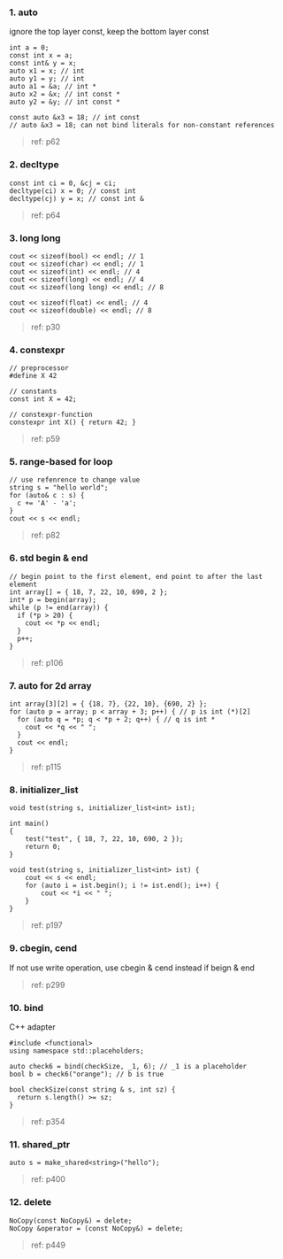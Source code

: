 ### 1. auto
ignore the top layer const, keep the bottom layer const
```
int a = 0;
const int x = a; 
const int& y = x; 
auto x1 = x; // int
auto y1 = y; // int
auto a1 = &a; // int *
auto x2 = &x; // int const *
auto y2 = &y; // int const *

const auto &x3 = 18; // int const
// auto &x3 = 18; can not bind literals for non-constant references
```
> ref: p62

### 2. decltype
```
const int ci = 0, &cj = ci;
decltype(ci) x = 0; // const int
decltype(cj) y = x; // const int &
```
> ref: p64

### 3. long long
```
cout << sizeof(bool) << endl; // 1
cout << sizeof(char) << endl; // 1
cout << sizeof(int) << endl; // 4
cout << sizeof(long) << endl; // 4
cout << sizeof(long long) << endl; // 8

cout << sizeof(float) << endl; // 4
cout << sizeof(double) << endl; // 8
```
> ref: p30

### 4. constexpr
```
// preprocessor
#define X 42

// constants
const int X = 42;

// constexpr-function
constexpr int X() { return 42; }
```
> ref: p59

### 5. range-based for loop
```
// use refenrence to change value
string s = "hello world";
for (auto& c : s) {
  c += 'A' - 'a';
}
cout << s << endl;
```
> ref: p82

### 6. std begin & end
```
// begin point to the first element, end point to after the last element
int array[] = { 18, 7, 22, 10, 690, 2 };
int* p = begin(array);
while (p != end(array)) {
  if (*p > 20) {
    cout << *p << endl;
  }
  p++;
}
```
> ref: p106

### 7. auto for 2d array
```
int array[3][2] = { {18, 7}, {22, 10}, {690, 2} };
for (auto p = array; p < array + 3; p++) { // p is int (*)[2]
  for (auto q = *p; q < *p + 2; q++) { // q is int *
    cout << *q << " ";  
  }
  cout << endl;
}
```
> ref: p115

### 8. initializer_list

```
void test(string s, initializer_list<int> ist);

int main()
{
	test("test", { 18, 7, 22, 10, 690, 2 });
    return 0;
}

void test(string s, initializer_list<int> ist) {
	cout << s << endl;
	for (auto i = ist.begin(); i != ist.end(); i++) {
		cout << *i << " ";
	}
} 
```
> ref: p197


### 9. cbegin, cend
If not use write operation, use cbegin & cend instead if beign & end
> ref: p299

### 10. bind
C++ adapter
```
#include <functional>
using namespace std::placeholders;

auto check6 = bind(checkSize, _1, 6); // _1 is a placeholder
bool b = check6("orange"); // b is true

bool checkSize(const string & s, int sz) {
  return s.length() >= sz;
} 
```
> ref: p354

### 11. shared_ptr
```
auto s = make_shared<string>("hello");
```
> ref: p400

### 12. delete
```
NoCopy(const NoCopy&) = delete;
NoCopy &operator = (const NoCopy&) = delete;
```
> ref: p449 
